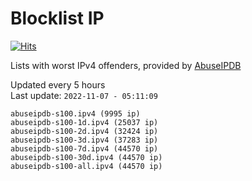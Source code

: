 # Blocklist IP

[![Hits](https://hits.seeyoufarm.com/api/count/incr/badge.svg?url=https%3A%2F%2Fgithub.com%2Fborestad%2Fblocklist-ip%2F&count_bg=%2379C83D&title_bg=%23555555&icon=&icon_color=%23E7E7E7&title=hits&edge_flat=false)](https://hits.seeyoufarm.com)

Lists with worst IPv4 offenders, provided by [AbuseIPDB](https://www.abuseipdb.com/)

<!-- FOOTER-PLACEHOLDER -->
Updated every 5 hours<br>
Last update: `2022-11-07 - 05:11:09`
```
abuseipdb-s100.ipv4 (9995 ip)
abuseipdb-s100-1d.ipv4 (25037 ip)
abuseipdb-s100-2d.ipv4 (32424 ip)
abuseipdb-s100-3d.ipv4 (37283 ip)
abuseipdb-s100-7d.ipv4 (44570 ip)
abuseipdb-s100-30d.ipv4 (44570 ip)
abuseipdb-s100-all.ipv4 (44570 ip)
```
